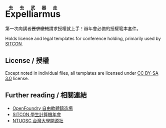 <ruby>Expelliarmus <rt>去去武器走</rt></ruby>
===

第一次向講者~~要求繳械~~請求授權就上手！辦年會必備的授權範本套件。

Holds license and legal templates for conference holding, primarily used by [SITCON](http://sitcon.org).


License / 授權
---

Except noted in individual files, all templates are licensed under [CC BY-SA 3.0](creativecommons.org/licenses/by-sa/3.0/) license.


Further reading / 相關連結
---

* [OpenFoundry 自由軟體鑄造場](http://openfoundry.org)
* [SITCON 學生計算機年會](http://sitcon.org)
* [NTUOSC 台灣大學開源社](http://ntuosc.org)
